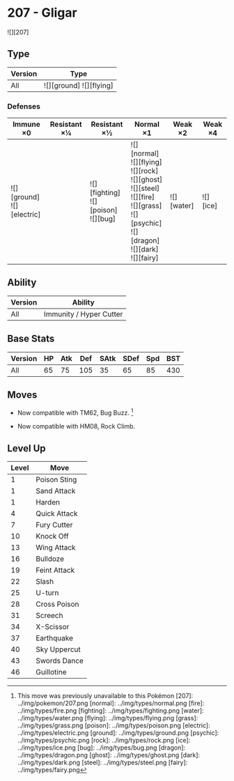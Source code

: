 # 207 - Gligar
![][207]

## Type

Version | Type
---     | ---
All     | ![][ground]  ![][flying]

### Defenses

Immune ×0                        | Resistant ×¼ | Resistant ×½                                 | Normal ×1                                                                                                                                                    | Weak ×2        | Weak ×4
---                              | ---          | ---                                          | ---                                                                                                                                                          | ---            | ---
![][ground]<br>![][electric]<br> | &nbsp;       | ![][fighting]<br>![][poison]<br>![][bug]<br> | ![][normal]<br>![][flying]<br>![][rock]<br>![][ghost]<br>![][steel]<br>![][fire]<br>![][grass]<br>![][psychic]<br>![][dragon]<br>![][dark]<br>![][fairy]<br> | ![][water]<br> | ![][ice]<br>

## Ability

Version | Ability
---     | ---
All     | Immunity / Hyper Cutter

## Base Stats

Version | HP  | Atk | Def | SAtk | SDef | Spd | BST
---     | --- | --- | --- | ---  | ---  | --- | ---
All     | 65  | 75  | 105 | 35   | 65   | 85  | 430

## Moves

 - Now compatible with TM62, Bug Buzz. [^1]

 - Now compatible with HM08, Rock Climb.

## Level Up

Level | Move
---   | ---
1     | Poison Sting
1     | Sand Attack
1     | Harden
4     | Quick Attack
7     | Fury Cutter
10    | Knock Off
13    | Wing Attack
16    | Bulldoze
19    | Feint Attack
22    | Slash
25    | U-turn
28    | Cross Poison
31    | Screech
34    | X-Scissor
37    | Earthquake
40    | Sky Uppercut
43    | Swords Dance
46    | Guillotine

[^1]: This move was previously unavailable to this Pokémon
[207]: ../img/pokemon/207.png
[normal]: ../img/types/normal.png
[fire]: ../img/types/fire.png
[fighting]: ../img/types/fighting.png
[water]: ../img/types/water.png
[flying]: ../img/types/flying.png
[grass]: ../img/types/grass.png
[poison]: ../img/types/poison.png
[electric]: ../img/types/electric.png
[ground]: ../img/types/ground.png
[psychic]: ../img/types/psychic.png
[rock]: ../img/types/rock.png
[ice]: ../img/types/ice.png
[bug]: ../img/types/bug.png
[dragon]: ../img/types/dragon.png
[ghost]: ../img/types/ghost.png
[dark]: ../img/types/dark.png
[steel]: ../img/types/steel.png
[fairy]: ../img/types/fairy.png
